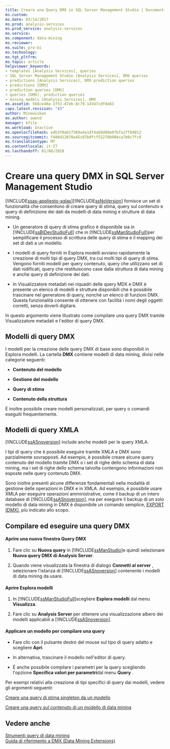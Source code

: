 ```yaml
---
title: Creare una Query DMX in SQL Server Management Studio | Documenti Microsoft
ms.custom: 
ms.date: 03/14/2017
ms.prod: analysis-services
ms.prod_service: analysis-services
ms.service: 
ms.component: data-mining
ms.reviewer: 
ms.suite: pro-bi
ms.technology: 
ms.tgt_pltfrm: 
ms.topic: article
helpviewer_keywords:
- templates [Analysis Services], queries
- SQL Server Management Studio [Analysis Services], DMX queries
- predictions [Analysis Services], DMX prediction queries
- predictions [DMX]
- prediction queries [DMX]
- queries [DMX], prediction queries
- mining models [Analysis Services], DMX
ms.assetid: 568ce40a-1f53-47eb-8c79-14347cdfde83
caps.latest.revision: "43"
author: Minewiskan
ms.author: owend
manager: kfile
ms.workload: Inactive
ms.openlocfilehash: edb3f0ab17369a4a1df4a69d80e07bfa1ff84012
ms.sourcegitcommit: f486d12078a45c87b0fcf52270b904ca7b0c7fc8
ms.translationtype: MT
ms.contentlocale: it-IT
ms.lasthandoff: 01/08/2018
---
```

# <a name="create-a-dmx-query-in-sql-server-management-studio"></a>Creare una query DMX in SQL Server Management Studio
[!INCLUDE[ssas-appliesto-sqlas](../../includes/ssas-appliesto-sqlas.md)][!INCLUDE[ssNoVersion](../../includes/ssnoversion-md.md)] fornisce un set di funzionalità che consentono di creare query di stima, query sul contenuto e query di definizione dei dati da modelli di data mining e strutture di data mining.  
  
-   Un generatore di query di stima grafico è disponibile sia in [!INCLUDE[ssBIDevStudioFull](../../includes/ssbidevstudiofull-md.md)] che in [!INCLUDE[ssManStudioFull](../../includes/ssmanstudiofull-md.md)]per semplificare il processo di scrittura delle query di stima e il mapping dei set di dati a un modello.  
  
-   I modelli di query forniti in Esplora modelli avviano rapidamente la creazione di molti tipi di query DMX, tra cui molti tipi di query di stima. Vengono forniti modelli per query contenuto, query che utilizzano set di dati nidificati, query che restituiscono case dalla struttura di data mining e anche query di definizione dei dati.  
  
-   In Visualizzatore metadati nei riquadri delle query MDX e DMX è presente un elenco di modelli e strutture disponibili che è possibile trascinare nel generatore di query, nonché un elenco di funzioni DMX. Questa funzionalità consente di ottenere con facilità i nomi degli oggetti corretti, senza doverli digitare.  
  
 In questo argomento viene illustrato come compilare una query DMX tramite Visualizzatore metadati e l'editor di query DMX.  
  
##  <a name="BKMK_Templates"></a> Modelli di query DMX  
 I modelli per la creazione delle query DMX di base sono disponibili in Esplora modelli. La cartella **DMX** contiene modelli di data mining, divisi nelle categorie seguenti:  
  
-   **Contenuto del modello**  
  
-   **Gestione del modello**  
  
-   **Query di stima**  
  
-   **Contenuto della struttura**  
  
 È inoltre possibile creare modelli personalizzati, per query o comandi eseguiti frequentemente.  
  
## <a name="xmla-query-templates"></a>Modelli di query XMLA  
 [!INCLUDE[ssASnoversion](../../includes/ssasnoversion-md.md)] include anche modelli per le query XMLA.  
  
 I tipi di query che è possibile eseguire tramite XMLA e DMX sono parzialmente sovrapposti. Ad esempio, è possibile creare alcune query contenuto del modello tramite DMX o i set di righe dello schema di data mining, ma i set di righe dello schema talvolta contengono informazioni non esposte nelle query contenuto DMX.  
  
 Sono inoltre presenti alcune differenze fondamentali nella modalità di gestione delle operazioni in DMX e in XMLA. Ad esempio, è possibile usare XMLA per eseguire operazioni amministrative, come il backup di un intero database di [!INCLUDE[ssASnoversion](../../includes/ssasnoversion-md.md)], ma per eseguire il backup di un solo modello di data mining in DMX è disponibile un comando semplice, [EXPORT &#40;DMX&#41;](../../dmx/export-dmx.md), più indicato allo scopo.  
  
##  <a name="BKMK_Building_Queries"></a> Compilare ed eseguire una query DMX  
  
#### <a name="open-a-new-dmx-query-window"></a>Aprire una nuova finestra Query DMX  
  
1.  Fare clic su **Nuova query** in [!INCLUDE[ssManStudio](../../includes/ssmanstudio-md.md)]e quindi selezionare **Nuova query DMX di Analysis Server**.  
  
2.  Quando viene visualizzata la finestra di dialogo **Connetti al server** , selezionare l'istanza di [!INCLUDE[ssASnoversion](../../includes/ssasnoversion-md.md)] contenente i modelli di data mining da usare.  
  
#### <a name="open-template-explorer"></a>Aprire Esplora modelli  
  
1.  In [!INCLUDE[ssManStudioFull](../../includes/ssmanstudiofull-md.md)]scegliere **Esplora modelli** dal menu **Visualizza**.  
  
2.  Fare clic su **Analysis Server** per ottenere una visualizzazione albero dei modelli applicabili a [!INCLUDE[ssASnoversion](../../includes/ssasnoversion-md.md)].  
  
#### <a name="apply-a-template-to-build-a-query"></a>Applicare un modello per compilare una query  
  
-   Fare clic con il pulsante destro del mouse sul tipo di query adatto e scegliere **Apri**.  
  
-   In alternativa, trascinare il modello nell'editor di query.  
  
-   È anche possibile compilare i parametri per la query scegliendo l'opzione **Specifica valori per parametri**dal menu **Query** .  
  
 Per esempi relativi alla creazione di tipi specifici di query dai modelli, vedere gli argomenti seguenti:  
  
 [Creare una query di stima singleton da un modello](../../analysis-services/data-mining/create-a-singleton-prediction-query-from-a-template.md)  
  
 [Creare una query sul contenuto di un modello di data mining](../../analysis-services/data-mining/create-a-content-query-on-a-mining-model.md)  
  
## <a name="see-also"></a>Vedere anche  
 [Strumenti query di data mining](../../analysis-services/data-mining/data-mining-query-tools.md)   
 [Guida di riferimento a DMX &#40;Data Mining Extensions&#41;](../../dmx/data-mining-extensions-dmx-reference.md)  
  
  
